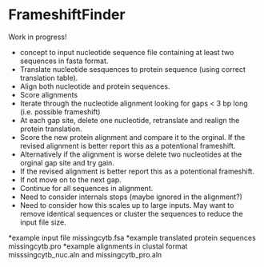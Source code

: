 # FrameshiftFinder

Work in progress!

* concept to input nucleotide sequence file containing at least two sequences in fasta format. 
* Translate nucleotide sesquences to protein sequence (using correct translation table). 
* Align both nucleotide and protein sequences. 
* Score alignments
* Iterate through the nucleotide alignment looking for gaps < 3 bp long (i.e. possible frameshift)
* At each gap site, delete one nucleotide, retranslate and realign the protein translation. 
* Score the new protein alignment and compare it to the orginal. If the revised alignment is better report this as a potentional frameshift.
* Alternatively if the alignment is worse delete two nucleotides at the orginal gap site and try gain. 
* If the revised alignment is better report this as a potentional frameshift.
* If not move on to the next gap. 
* Continue for all sequences in alignment. 
* Need to consider internals stops (maybe ignored in the alignment?) 
* Need to consider how this scales up to large inputs. May want to remove identical sequences or cluster the sequences to reduce the input file size. 

*example input file missingcytb.fsa
*example translated protein sequences missingcytb.pro
*example alignments in clustal format misssingcytb_nuc.aln and missingcytb_pro.aln
